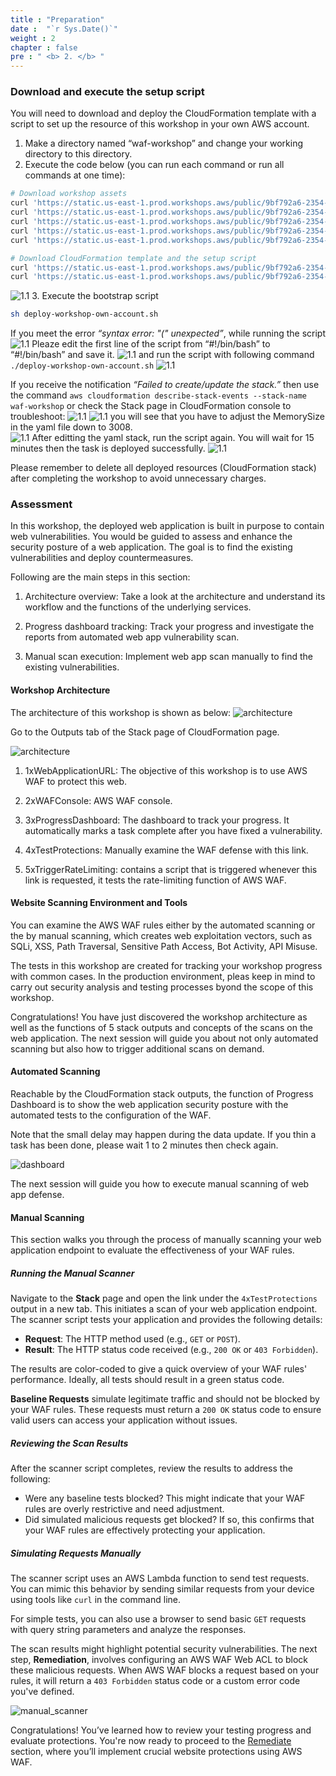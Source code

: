 ```yaml
---
title : "Preparation"
date :  "`r Sys.Date()`" 
weight : 2
chapter : false
pre : " <b> 2. </b> "
---
```


### Download and execute the setup script

You will need to download and deploy the CloudFormation template with a script to set up the resource of this workshop in your own AWS account.

1. Make a directory named “waf-workshop” and change your working directory to this directory.
2. Execute the code below (you can run each command or run all commands at one time):

```bash
# Download workshop assets
curl 'https://static.us-east-1.prod.workshops.aws/public/9bf792a6-2354-4106-9e62-7e75544c4ccc/assets/automated-scanner.zip'      --output automated-scanner.zip
curl 'https://static.us-east-1.prod.workshops.aws/public/9bf792a6-2354-4106-9e62-7e75544c4ccc/assets/manual-scanner.zip'         --output manual-scanner.zip
curl 'https://static.us-east-1.prod.workshops.aws/public/9bf792a6-2354-4106-9e62-7e75544c4ccc/assets/rate-limit-trigger.zip'     --output rate-limit-trigger.zip
curl 'https://static.us-east-1.prod.workshops.aws/public/9bf792a6-2354-4106-9e62-7e75544c4ccc/assets/sample-static-website.html' --output sample-static-website.html
curl 'https://static.us-east-1.prod.workshops.aws/public/9bf792a6-2354-4106-9e62-7e75544c4ccc/assets/scanning-dashboard.html'    --output scanning-dashboard.html

# Download CloudFormation template and the setup script
curl 'https://static.us-east-1.prod.workshops.aws/public/9bf792a6-2354-4106-9e62-7e75544c4ccc/static/waf-workshop.yaml' --output waf-workshop.yaml
curl 'https://static.us-east-1.prod.workshops.aws/public/9bf792a6-2354-4106-9e62-7e75544c4ccc/static/deploy-workshop-own-account.sh' --output deploy-workshop-own-account.sh
```
![1.1](/images/2/2.png)
3. Execute the bootstrap script
```bash
sh deploy-workshop-own-account.sh
```
If you meet the error *“syntax error: "(" unexpected”*, while running the script
![1.1](/images/2/3a.png)
Pleaze edit the first line of the script from “#!/bin/bash” to “#!/bin/bash” and save it.
![1.1](/images/2/3b.png)
and run the script with following command ```./deploy-workshop-own-account.sh```
![1.1](/images/2/3c.png)

If you receive the notification *“Failed to create/update the stack.”* then use the command ```aws cloudformation describe-stack-events --stack-name waf-workshop``` or check the Stack page in CloudFormation console to troubleshoot:
![1.1](/images/2/3d1.png)
![1.1](/images/2/3d2.png)
you will see that you have to adjust the MemorySize in the yaml file down to 3008.  
![1.1](/images/2/3d3.png)
After editting the yaml stack, run the script again. You will wait for 15 minutes then the task is deployed successfully.
![1.1](/images/2/3e.png)

Please remember to delete all deployed resources (CloudFormation stack) after completing the workshop to avoid unnecessary charges.

### Assessment

In this workshop, the deployed web application is built in purpose to contain web vulnerabilities. You would be guided to assess and enhance the security posture of a web application. The goal is to find the existing vulnerabilities and deploy countermeasures.

Following are the main steps in this section:
1. Architecture overview: Take a look at the architecture and understand its workflow and the functions of the underlying services.

2. Progress dashboard tracking: Track your progress and investigate the reports from automated web app vulnerability scan.

3. Manual scan execution: Implement web app scan manually to find the existing vulnerabilities.

#### Workshop Architecture

The architecture of this workshop is shown as below:
![architecture](/images/waf-workshop-architecture.png)

Go to the Outputs tab of the Stack page of CloudFormation page.

![architecture](/images/2/output.png)

1. 1xWebApplicationURL: The objective of this workshop is to use AWS WAF to protect this web.

2. 2xWAFConsole: AWS WAF console.

3. 3xProgressDashboard: The dashboard to track your progress. It automatically marks a task complete after you have fixed a vulnerability.

4. 4xTestProtections: Manually examine the WAF defense with this link.

5. 5xTriggerRateLimiting: contains a script that is triggered whenever this link is requested, it tests the rate-limiting function of AWS WAF.


#### Website Scanning Environment and Tools
You can examine the AWS WAF rules either by the automated scanning or the by manual scanning, which creates web exploitation vectors, such as SQLi, XSS, Path Traversal, Sensitive Path Access, Bot Activity, API Misuse.

The tests in this workshop are created for tracking your workshop progress with common cases. In the production environment, pleas keep in mind to carry out security analysis and testing processes byond the scope of this workshop.

Congratulations! You have just discovered the workshop architecture as well as the functions of 5 stack outputs and concepts of the scans on the web application. The next session will guide you about not only automated scanning but also how to trigger additional scans on demand.


#### Automated Scanning
Reachable by the CloudFormation stack outputs, the function of Progress Dashboard is to show the web application security posture with the automated tests to the configuration of the WAF.

Note that the small delay may happen during the data update. If you thin a task has been done, please wait 1 to 2 minutes then check again.

![dashboard](/images/2/dashboard.png)

The next session will guide you how to execute manual scanning of web app defense.


#### Manual Scanning
This section walks you through the process of manually scanning your web application endpoint to evaluate the effectiveness of your WAF rules.

##### Running the Manual Scanner
Navigate to the **Stack** page and open the link under the `4xTestProtections` output in a new tab. This initiates a scan of your web application endpoint. The scanner script tests your application and provides the following details:

- **Request**: The HTTP method used (e.g., `GET` or `POST`).
- **Result**: The HTTP status code received (e.g., `200 OK` or `403 Forbidden`).

The results are color-coded to give a quick overview of your WAF rules' performance. Ideally, all tests should result in a green status code.

**Baseline Requests** simulate legitimate traffic and should not be blocked by your WAF rules. These requests must return a `200 OK` status code to ensure valid users can access your application without issues.

##### Reviewing the Scan Results
After the scanner script completes, review the results to address the following:

- Were any baseline tests blocked? This might indicate that your WAF rules are overly restrictive and need adjustment.
- Did simulated malicious requests get blocked? If so, this confirms that your WAF rules are effectively protecting your application.

##### Simulating Requests Manually
The scanner script uses an AWS Lambda function to send test requests. You can mimic this behavior by sending similar requests from your device using tools like `curl` in the command line.

For simple tests, you can also use a browser to send basic `GET` requests with query string parameters and analyze the responses.

The scan results might highlight potential security vulnerabilities. The next step, **Remediation**, involves configuring an AWS WAF Web ACL to block these malicious requests. When AWS WAF blocks a request based on your rules, it will return a `403 Forbidden` status code or a custom error code you've defined.

![manual_scanner](/images/2/manual_scanner.png)

Congratulations! You’ve learned how to review your testing progress and evaluate protections. You're now ready to proceed to the [Remediate](3-Remediate/) section, where you’ll implement crucial website protections using AWS WAF.
